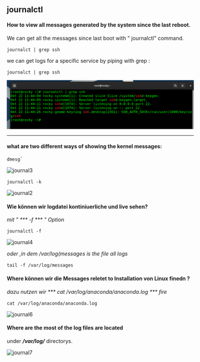 ## journalctl


#### How to view all messages generated by the system since the last reboot.

We can get all the messages since last boot with " journalctl" command. 

````
journalct | grep ssh 
````


we can get logs for a specific service by piping with grep :

````
journalct | grep ssh 
````

![journal1](images/journal1.png)

-----

#### what are two different ways of showing the kernel messages:

```
dmesg`
````

![journal3](images/journal3.png)

````
journalctl -k
````



![journal2](images/journal2.png)

#### Wie können wir logdatei kontiniuerliche und live  sehen?

_mit " *** -f *** " Option_

````
journalctl -f 
````

![journal4](images/journal4.png)

_oder ,in dem   /var/log(messages is the file all logs_
````
tail -f /var/log/messages
````


#### Where können wir die Messages reletet to Installation von Linux finedn  ? 

_dazu nutzen wir *** cat /var/log/anaconda/anaconda.log *** fire_

````
cat /var/log/anaconda/anaconda.log
````

![journal6](images/journal6.png)

#### Where are the most of the log files are located

under  ***/var/log/***   directorys.


![journal7](images/journal7.png)